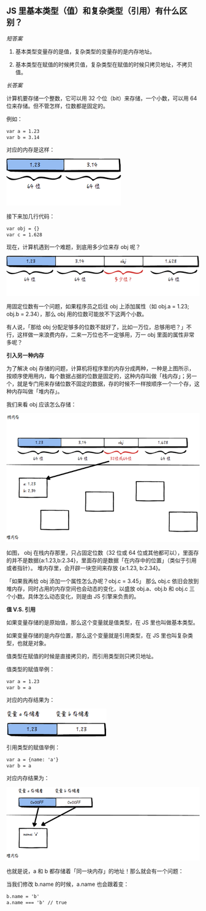## JS 里基本类型（值）和复杂类型（引用）有什么区别？

_短答案_

1. 基本类型变量存的是值，复杂类型的变量存的是内存地址。

2. 基本类型在赋值的时候拷贝值，复杂类型在赋值的时候只拷贝地址，不拷贝值。

_长答案_

计算机要存储一个整数，它可以用 32 个位（bit）来存储，一个小数，可以用 64 位来存储。但不管怎样，位数都是固定的。

例如：

```
var a = 1.23
var b = 3.14
```

对应的内存是这样：

![](./images/1.png)

接下来加几行代码：

```
var obj = {}
var c = 1.628
```

现在，计算机遇到一个难题，到底用多少位来存 obj 呢？

![](./images/2.png)

用固定位数有一个问题，如果程序员之后往 obj 上添加属性（如 obj.a = 1.23; obj.b = 2.34），那么 obj 用的位数可能放不下这两个小数。

有人说，「那给 obj 分配足够多的位数不就好了，比如一万位，总够用吧？」不行，这样做一来浪费内存，二来一万位也不一定够用，万一 obj 里面的属性非常多呢？

**引入另一种内存**

为了解决 obj 存储的问题，计算机将程序里的内存分成两种，一种是上图所示，按顺序使用用内，每个数据占据的位数是固定的，这种内存叫做「栈内存」；另一个，就是专门用来存储位数不固定的数据，存的时候不一样按顺序一个一个存，这种内存叫做「堆内存」。

我们来看 obj 应该怎么存储：

![](./images/3.png)

如图， obj 在栈内存那里，只占固定位数（32 位或 64 位或其他都可以），里面存的并不是数据{a:1.23,b:2.34}，里面存的是数据「在内存中的位置」（类似于引用或者指针）。
堆内存里，会开辟一块空间来存放 {a:1.23, b:2.34}。

「如果我再给 obj 添加一个属性怎么办呢？obj.c = 3.45」
那么 obj.c 依旧会放到堆内存，同时占用的内存空间也会动态的变化，以盛放 obj.a、obj.b 和 obj.c 三个小数。具体怎么动态变化，则是由 JS 引擎来负责的。

**值 V.S. 引用**

如果变量存储的是原始值，那么这个变量就是值类型，在 JS 里也叫做基本类型。

如果变量存储的是内存位置，那么这个变量就是引用类型，在 JS 里也叫复杂类型，也就是对象。

值类型在赋值的时候是直接拷贝的，而引用类型则只拷贝地址。

值类型的赋值举例：

```
var a = 1.23
var b = a
```

对应的内存结果为：

![](./images/4.png)

引用类型的赋值举例：

```
var a = {name: 'a'}
var b = a
```

对应内存结果为：

![](./images/5.png)

也就是说，a 和 b 都存储着「同一块内存」的地址！那么就会有一个问题：

当我们修改 b.name 的时候，a.name 也会跟着变：

```
b.name = 'b'
a.name === 'b' // true
```
